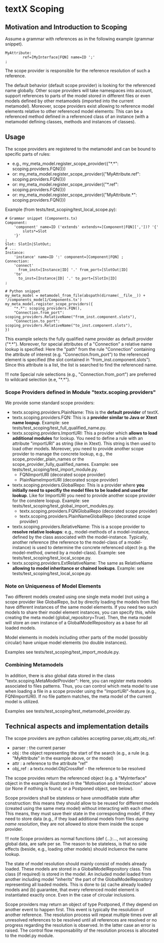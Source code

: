 # textX Scoping

## Motivation and Introduction to Scoping

Assume a grammar with references as in the following example (grammar snippet).

    MyAttribute:
            ref=[MyInterface|FQN] name=ID ';'
    ;

The scope provider is responsible for the reference resolution of such a reference.

The default behavior (default scope provider) is looking for the referenced name globally.
Other scope providers will take namespaces into account, support references to parts of
the model stored in different files or even models defined by other metamodels
(imported into the current metamodel). Moreover, scope providers exist allowing to reference
model elements relative to other referenced model elements: This can be a referenced method
defined in a referenced class of an instance (with a metamodel defining classes, methods
and instances of classes).


## Usage

The scope providers are registered to the metamodel and can be bound to specific parts of rules:

 * e.g., my_meta_model.register_scope_provider({"\*.\*":         scoping.providers.FQN()})
 * or: my_meta_model.register_scope_provider({"MyAttribute.ref": scoping.providers.FQN()})
 * or: my_meta_model.register_scope_provider({"\*.ref":          scoping.providers.FQN()})
 * or: my_meta_model.register_scope_provider({"MyAttribute.*":   scoping.providers.FQN()})

Example (from tests/test_scoping/test_local_scope.py):

    # Grammar snippet (Components.tx)
    Component:
        'component' name=ID ('extends' extends+=[Component|FQN][','])? '{'
            slots*=Slot
        '}'
    ;
    Slot: SlotIn|SlotOut;
    # ...
    Instance:
        'instance' name=ID ':' component=[Component|FQN] ;
    Connection:
        'connect'
          from_inst=[Instance|ID] '.' from_port=[SlotOut|ID]
        'to'
          to_inst=[Instance|ID] '.' to_port=[SlotIn|ID]
    ;

    # Python snippet
    my_meta_model = metamodel_from_file(abspath(dirname(__file__)) + '/components_model1/Components.tx')
    my_meta_model.register_scope_providers({
        "*.*": scoping_providers.FQN(),
        "Connection.from_port": scoping_providers.RelativeName("from_inst.component.slots"),
        "Connection.to_port": scoping_providers.RelativeName("to_inst.component.slots"),
    })


This example selects the fully qualified name provider
as default provider ("\*.\*"). Moreover, for special attributes of
a "Connection" a relative name lookup is specified: Here the "path" from the
rule "Connection" containing the attribute of interest
(e.g. "Connection.from_port") to the referenced element is specified
(the slot contained in "from_inst.component.slots").
Since this attribute is a list, the list is searched to find
the referenced name.

!!! note
    Special rule selections (e.g., "Connection.from_port") are preferred
    to wildcard selection (e.e, "\*.\*").

### Scope Providers defined in Module "textx.scoping.providers"

We provide some standard scope providers:

 * textx.scoping.providers.PlainName: This is the **default provider** of
   textX.
 * textx.scoping.providers.FQN: This is a **provider similar to Java or Xtext
   name loopup**.
   Example: see tests/test_scoping/test_full_qualified_name.py.
 * textx.scoping.providers.ImportURI: This a provider which **allows to load
   additional modules** for lookup.
   You need to define a rule with an attribute "importURI" as string (like in
   Xtext). This string is then used to load other models. Moreover, you need
   to provide another scope provider to manage the concrete lookup, e.g., the
   scope_provider_plain_names or the scope_provider_fully_qualified_names.
   Example: see tests/test_scoping/test_import_module.py.
    - FQNImportURI (decorated scope provider)
    - PlainNameImportURI (decorated scope provider)
 * textx.scoping.providers.GlobalRepo: This is a provider where **you initially
   need to specifiy the model files to be loaded and used for lookup**. Like
   for ImportURI you need to provide another scope provider for the constere
   loopup.
   Example: see tests/test_scoping/test_global_import_modules.py.
    - textx.scoping.providers.FQNGlobalRepo (decorated scope provider)
    - textx.scoping.providers.PlainNameGlobalRepo (decorated scope provider)
 * textx.scoping.providers.RelativeName: This is a scope provider to **resolve
   relative lookups**: e.g., model-methods of a model-instance, defined by the
   class associated with the model-instance. Typically, another reference (the
   reference to the model-class of a model-instance) is used to determine the
   concrete referenced object (e.g. the model-method, owned by a model-class).
   Example: see tests/test_scoping/test_local_scope.py.
 * textx.scoping.providers.ExtRelativeName: The same as RelativeName **allowing
   to model inheritance or chained lookups**.
   Example: see tests/test_scoping/test_local_scope.py.


### Note on Uniqueness of Model Elements

Two different models created using one single meta model (not using a scope
provider like GlobalRepo, but by directly loading the models from file) have
different instances of the same model elements. If you need two such models to
share their model element instances, you can specify this, while creating the
meta model (global_repository=True). Then, the meta model will store an own
instance of a GlobalModelRepository as a base for all loaded models.

Model elements in models including other parts of the model (possibly
circular) have unique model elements (no double instances).

Examples see tests/test_scoping/test_import_module.py.


### Combining Metamodels

In addition, there is also global data stored in the class
"textx.scoping.MetaModelProvider": Here, you can register meta models
associated to files patterns. Thus, you can control which meta model to use
when loading a file in a scope provider using the "ImportURI"-feature (e.g.,
FQNImportURI). If no file pattern matches, the meta model of the current model
is utilized.

Examples see tests/test_scoping/test_metamodel_provider.py.


## Technical aspects and implementation details

The scope providers are python callables accepting parser,obj,attr,obj_ref:

 * parser  : the current parser
 * obj     : the object representing the start of the search (e.g., a rule
             (e.g. "MyAttribute" in the example above, or the model)
 * attr    : a reference to the attribute "ref"
 * obj_ref : a textx.model.ObjCrossRef - the reference to be resolved

The scope provides return the referenced object (e.g. a "MyInterface" object
in the example illustrated in the "Motivation and Introduction" above (or None
if nothing is found; or a Postponed object, see below).

Scope providers shall be stateless or have unmodifiable state after
construction: this means they should allow to be reused for different models
(created using the same meta model) without interacting with each other.
This means, they must save their state in the corresponding model, if they
need to store data (e.g., if they load additional models from files *during
name resolution*, they are not allowed to store them inside the scope
provider.

!!! note
    Scope providers as normal functions (def <name>(...):..., not
    accessing global data, are safe per se. The reason to be stateless, is that
    no side effects (beside, e.g., loading other models) should incluence the
    name lookup.

The state of model resolution should mainly consist of models already loaded.
These models are stored in a GlobalModelRepository class. This class (if
required) is stored in the model. An included model loaded from another
including model "inherits" the part of the GlobalModelRepository representing
all loaded models. This is done to (a) cache already loaded models and (b)
guarantee, that every referenced model element is instantiated exactly once.
Even in the case of circular inclusions.

Scope providers may return an object of type Postponed, if they depend on
another event to happen first. This event is typically the resolution of
another reference. The resolution process will repeat multiple times over
all unresolved references to be resolved until all references are resolved or
no progress regarding the resolution is observed. In the latter case an error
is raised. The control flow responsability of the resolution process is
allocated to the model.py module.
